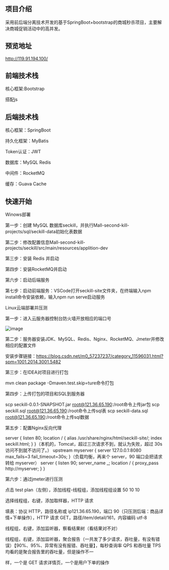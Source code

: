 项目介绍
-

采用前后端分离技术开发的基于SpringBoot+bootstrap的商城秒杀项目，主要解决商城促销活动中的高并发。

预览地址
-

http://119.91.194.100/

前端技术栈
-

核心框架:Bootstrap

搭配js

后端技术栈
-

核心框架：SpringBoot

持久化框架：MyBatis

Token认证：JWT

数据库：MySQL Redis

中间件：RocketMQ

缓存：Guava Cache

快速开始
-

Winows部署

第一步：创建 MySQL 数据库seckill，并执行Mall-second-kill-projects/sql/seckill-data初始化表数据

第二步：修改配置信息Mall-second-kill-projects/seckill/src/main/resources/applition-dev

第三步：安装 Redis 并启动

第四步：安装RocketMQ并启动

第六步：启动后端服务

第七步：启动前端服务：VSCode打开seckill-site文件夹，在终端输入npm install命令安装依赖，输入npm run serve启动服务


Linux云端部署并压测

第一步：进入云服务器控制台防火墙开放相应的端口号

![image](https://user-images.githubusercontent.com/97151855/150635010-118f38d5-2a79-4f10-b0bc-d12b5eb6a218.png)

第二步：服务器安装JDK、MySQL、Redis、Nginx、RocketMQ、Jmeter并修改相应的配置文件

安装步骤链接：https://blog.csdn.net/m0_57237237/category_11596031.html?spm=1001.2014.3001.5482

第三步：在IDEA对项目进行打包

mvn clean package -Dmaven.test.skip=ture命令打包

第四步：上传打包的项目和SQL到服务器

scp seckill-0.0.1-SNAPSHOT.jar root@121.36.65.190:/root命令上传jar包
scp seckill.sql root@121.36.65.190:/root命令上传sql表
scp seckill-data.sql root@121.36.65.190:/root命令上传sql数据

第五步：配置Nginx反向代理

server {
listen 80;
location / {
alias /usr/share/nginx/html/seckill-site/;
index seckill.html;
} }（本机的，Tomcat，超过三次请求不到，就认为失败，超过 30s 访问不到就不访问了。）
upstream myserver {
server 127.0.0.1:8080 max_fails=3 fail_timeout=30s;
}（负载均衡，再来个 server，90 端口会把请求转给 myserver）
server {
listen 90;
server_name _;
location / {
proxy_pass http://myserver;
}
}

第六步：通过jmeter进行压测

点击 test plan（左侧），添加线程-线程组，添加线程组设置 50 10 10

选择线程组，右键，添加取样器，HTTP 请求

填表：协议 HTTP，路径名称或 ip121.36.65.190，端口 90（只压测后端：商品详情+下单操作），HTTP 请求 GET，路径/item/detail/161，内容编码 utf-8

线程组，右键，添加监听器，察看结果树（看结果对不对）

线程组，右键，添加监听器，聚合报告（一共发了多少请求，吞吐量，有没有错误）【90%、95%、异常有没有报错、吞吐量】，每秒查询率 QPS 和吞吐量 TPS 均看的是聚合报告里的吞吐量，但是操作不一

样，一个是 GET 请求详情页，一个是用户下单的操作
